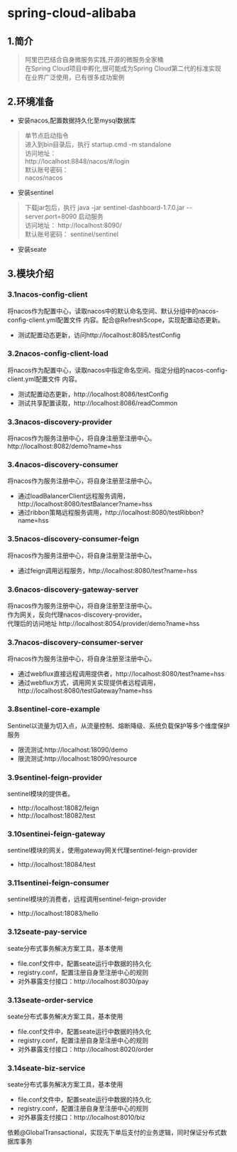 # spring-cloud-alibaba
## 1.简介
>阿里巴巴结合自身微服务实践,开源的微服务全家桶  
在Spring Cloud项目中孵化,很可能成为Spring Cloud第二代的标准实现  
在业界广泛使用，已有很多成功案例

## 2.环境准备
* 安装nacos,配置数据持久化至mysql数据库  
>单节点启动指令  
进入到bin目录后，执行 startup.cmd -m standalone  
访问地址：  
http://localhost:8848/nacos/#/login  
默认账号密码：  
nacos/nacos

* 安装sentinel
>下载jar包后，执行
java -jar sentinel-dashboard-1.7.0.jar --server.port=8090
启动服务  
访问地址：
http://localhost:8090/  
默认账号密码：
sentinel/sentinel

* 安装seate

## 3.模块介绍
### 3.1nacos-config-client
将nacos作为配置中心，读取nacos中的默认命名空间、默认分组中的nacos-config-client.yml配置文件
内容。配合@RefreshScope，实现配置动态更新。   
* 测试配置动态更新，访问http://localhost:8085/testConfig

### 3.2nacos-config-client-load
将nacos作为配置中心，读取nacos中指定命名空间、指定分组的nacos-config-client.yml配置文件
内容。
* 测试配置动态更新，http://localhost:8086/testConfig
* 测试共享配置读取，http://localhost:8086/readCommon

### 3.3nacos-discovery-provider
将nacos作为服务注册中心，将自身注册至注册中心。  
http://localhost:8082/demo?name=hss

### 3.4nacos-discovery-consumer
将nacos作为服务注册中心，将自身注册至注册中心。

* 通过loadBalancerClient远程服务调用，http://localhost:8080/testBalancer?name=hss
* 通过ribbon策略远程服务调用，http://localhost:8080/testRibbon?name=hss

### 3.5nacos-discovery-consumer-feign
将nacos作为服务注册中心，将自身注册至注册中心。
* 通过feign调用远程服务，http://localhost:8080/test?name=hss

### 3.6nacos-discovery-gateway-server
将nacos作为服务注册中心，将自身注册至注册中心。  
作为网关，反向代理nacos-discovery-provider。  
代理后的访问地址 http://localhost:8054/provider/demo?name=hss

### 3.7nacos-discovery-consumer-server
将nacos作为服务注册中心，将自身注册至注册中心。
* 通过webflux直接远程调用提供者，http://localhost:8080/test?name=hss
* 通过webflux方式，调用网关实现提供者远程调用，
http://localhost:8080/testGateway?name=hss

### 3.8sentinel-core-example
Sentinel以流量为切入点，从流量控制、熔断降级、系统负载保护等多个维度保护服务  
* 限流测试:http://localhost:18090/demo
* 限流测试:http://localhost:18090/resource

### 3.9sentinel-feign-provider
sentinel模块的提供者。  
* http://localhost:18082/feign
* http://localhost:18082/test

### 3.10sentinei-feign-gateway
sentinel模块的网关，使用gateway网关代理sentinel-feign-provider
* http://localhost:18084/test

### 3.11sentinei-feign-consumer
sentinel模块的消费者，远程调用sentinel-feign-provider
* http://localhost:18083/hello

### 3.12seate-pay-service
seate分布式事务解决方案工具，基本使用
* file.conf文件中，配置seate运行中数据的持久化
* registry.conf，配置注册自身至注册中心的规则
* 对外暴露支付接口：http://localhost:8030/pay

### 3.13seate-order-service
seate分布式事务解决方案工具，基本使用
* file.conf文件中，配置seate运行中数据的持久化
* registry.conf，配置注册自身至注册中心的规则
* 对外暴露支付接口：http://localhost:8020/order

### 3.14seate-biz-service
seate分布式事务解决方案工具，基本使用
* file.conf文件中，配置seate运行中数据的持久化
* registry.conf，配置注册自身至注册中心的规则
* 对外暴露支付接口：http://localhost:8010/biz

依赖@GlobalTransactional，实现先下单后支付的业务逻辑，同时保证分布式数据库事务